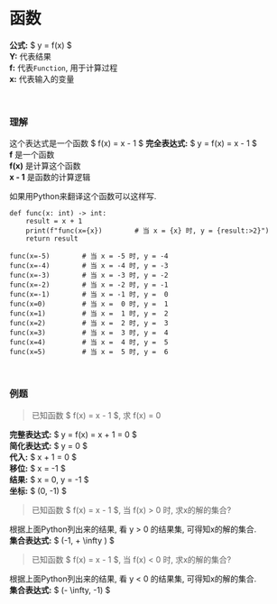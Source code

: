 

# 函数
**公式:** $ y = f(x) $    
**Y:** 代表结果   
**f:** 代表`Function`, 用于计算过程   
**x:** 代表输入的变量   


&nbsp;  
### 理解  
这个表达式是一个函数 $ f(x) = x - 1 $
**完全表达式:** $ y = f(x) = x - 1 $  
**f** 是一个函数  
**f(x)** 是计算这个函数  
**x - 1** 是函数的计算逻辑  

如果用Python来翻译这个函数可以这样写.  
```python3
def func(x: int) -> int:  
    result = x + 1
    print(f"func(x={x})        # 当 x = {x} 时, y = {result:>2}")
    return result

func(x=-5)        # 当 x = -5 时, y = -4
func(x=-4)        # 当 x = -4 时, y = -3
func(x=-3)        # 当 x = -3 时, y = -2
func(x=-2)        # 当 x = -2 时, y = -1
func(x=-1)        # 当 x = -1 时, y =  0
func(x=0)         # 当 x =  0 时, y =  1 
func(x=1)         # 当 x =  1 时, y =  2
func(x=2)         # 当 x =  2 时, y =  3
func(x=3)         # 当 x =  3 时, y =  4
func(x=4)         # 当 x =  4 时, y =  5
func(x=5)         # 当 x =  5 时, y =  6
```


&nbsp;  
### 例题  
> 已知函数 $ f(x) = x - 1 $, 求 f(x) = 0 

**完整表达式:** $ y = f(x) = x + 1 = 0 $  
**简化表达式:** $ y = 0 $  
**代入:** $ x + 1 = 0 $  
**移位:** $ x = -1 $  
**结果:** $ x = 0, y = -1 $  
**坐标:** $ (0, -1) $  

> 已知函数 $ f(x) = x - 1 $, 当 f(x) > 0 时, 求x的解的集合?  

根据上面Python列出来的结果, 看 y > 0 的结果集, 可得知x的解的集合.  
**集合表达式:** $ (-1, + \infty ) $  


> 已知函数 $ f(x) = x - 1 $, 当 f(x) < 0 时, 求x的解的集合?  

根据上面Python列出来的结果, 看 y < 0 的结果集, 可得知x的解的集合.  
**集合表达式:** $ (- \infty, -1) $  
